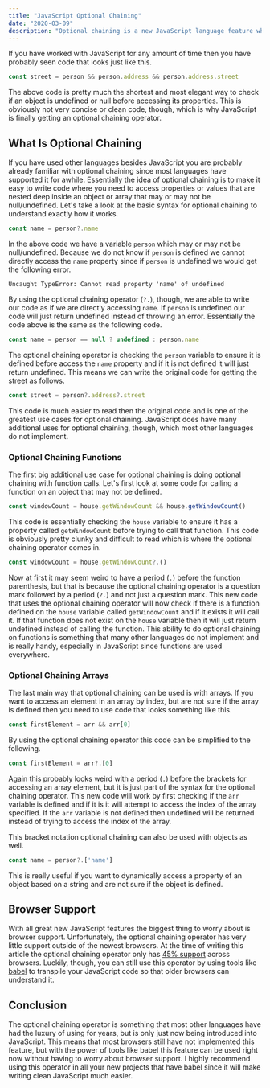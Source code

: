```yaml
---
title: "JavaScript Optional Chaining"
date: "2020-03-09"
description: "Optional chaining is a new JavaScript language feature which will revolutionize how null and undefined are handled."
---
```


If you have worked with JavaScript for any amount of time then you have probably seen code that looks just like this.
```js
const street = person && person.address && person.address.street
```
The above code is pretty much the shortest and most elegant way to check if an object is undefined or null before accessing its properties. This is obviously not very concise or clean code, though, which is why JavaScript is finally getting an optional chaining operator.

## What Is Optional Chaining

If you have used other languages besides JavaScript you are probably already familiar with optional chaining since most languages have supported it for awhile. Essentially the idea of optional chaining is to make it easy to write code where you need to access properties or values that are nested deep inside an object or array that may or may not be null/undefined. Let's take a look at the basic syntax for optional chaining to understand exactly how it works.
```js
const name = person?.name
```
In the above code we have a variable `person` which may or may not be null/undefined. Because we do not know if `person` is defined we cannot directly access the `name` property since if `person` is undefined we would get the following error.
```
Uncaught TypeError: Cannot read property 'name' of undefined
```
By using the optional chaining operator (`?.`), though, we are able to write our code as if we are directly accessing `name`. If `person` is undefined our code will just return undefined instead of throwing an error. Essentially the code above is the same as the following code.
```js
const name = person == null ? undefined : person.name
```
The optional chaining operator is checking the `person` variable to ensure it is defined before access the `name` property and if it is not defined it will just return undefined. This means we can write the original code for getting the street as follows.
```js
const street = person?.address?.street
```
This code is much easier to read then the original code and is one of the greatest use cases for optional chaining. JavaScript does have many additional uses for optional chaining, though, which most other languages do not implement.

### Optional Chaining Functions

The first big additional use case for optional chaining is doing optional chaining with function calls. Let's first look at some code for calling a function on an object that may not be defined.
```js
const windowCount = house.getWindowCount && house.getWindowCount()
```
This code is essentially checking the `house` variable to ensure it has a property called `getWindowCount` before trying to call that function. This code is obviously pretty clunky and difficult to read which is where the optional chaining operator comes in.
```js
const windowCount = house.getWindowCount?.()
```
Now at first it may seem weird to have a period (`.`) before the function parenthesis, but that is because the optional chaining operator is a question mark followed by a period (`?.`) and not just a question mark. This new code that uses the optional chaining operator will now check if there is a function defined on the `house` variable called `getWindowCount` and if it exists it will call it. If that function does not exist on the `house` variable then it will just return undefined instead of calling the function. This ability to do optional chaining on functions is something that many other languages do not implement and is really handy, especially in JavaScript since functions are used everywhere.

### Optional Chaining Arrays

The last main way that optional chaining can be used is with arrays. If you want to access an element in an array by index, but are not sure if the array is defined then you need to use code that looks something like this.
```js
const firstElement = arr && arr[0]
```
By using the optional chaining operator this code can be simplified to the following.
```js
const firstElement = arr?.[0]
```
Again this probably looks weird with a period (`.`) before the brackets for accessing an array element, but it is just part of the syntax for the optional chaining operator. This new code will work by first checking if the `arr` variable is defined and if it is it will attempt to access the index of the array specified. If the `arr` variable is not defined then undefined will be returned instead of trying to access the index of the array.

This bracket notation optional chaining can also be used with objects as well.
```js
const name = person?.['name']
```
This is really useful if you want to dynamically access a property of an object based on a string and are not sure if the object is defined.


## Browser Support

With all great new JavaScript features the biggest thing to worry about is browser support. Unfortunately, the optional chaining operator has very little support outside of the newest browsers. At the time of writing this article the optional chaining operator only has [45% support](https://caniuse.com/#search=optional%20chaining) across browsers. Luckily, though, you can still use this operator by using tools like [babel](https://babeljs.io/docs/en/babel-plugin-proposal-optional-chaining) to transpile your JavaScript code so that older browsers can understand it.

## Conclusion

The optional chaining operator is something that most other languages have had the luxury of using for years, but is only just now being introduced into JavaScript. This means that most browsers still have not implemented this feature, but with the power of tools like babel this feature can be used right now without having to worry about browser support. I highly recommend using this operator in all your new projects that have babel since it will make writing clean JavaScript much easier.